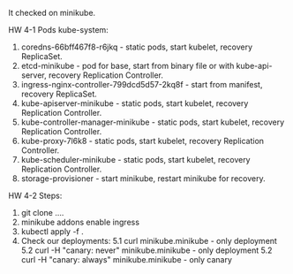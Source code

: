 It checked on minikube.

HW 4-1
Pods kube-system:

1. coredns-66bff467f8-r6jkq - static pods, start kubelet, recovery ReplicaSet.
2. etcd-minikube - pod for base, start from binary file or with kube-api-server, recovery Replication Controller.
3. ingress-nginx-controller-799dcd5d57-2kq8f - start from manifest, recovery ReplicaSet.
4. kube-apiserver-minikube - static pods, start kubelet, recovery Replication Controller.
5. kube-controller-manager-minikube - static pods, start kubelet, recovery Replication Controller.
6. kube-proxy-7l6k8 - static pods, start kubelet, recovery Replication Controller.
7. kube-scheduler-minikube - static pods, start kubelet, recovery Replication Controller.
8. storage-provisioner - start minikube, restart minikube for recovery.


HW 4-2
Steps:
1. git clone ....
2. minikube addons enable ingress
3. kubectl apply -f .
4. Check our deployments:
5.1 curl minikube.minikube - only deployment
5.2 curl -H "canary: never" minikube.minikube - only deployment
5.2 curl -H "canary: always" minikube.minikube - only canary


